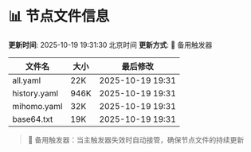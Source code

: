 # 📊 节点文件信息

**更新时间**: 2025-10-19 19:31:30 北京时间
**更新方式**: 🔄 备用触发器

| 文件名 | 大小 | 最后修改 |
|--------|------|----------|
| all.yaml | 22K | 2025-10-19 19:31 |
| history.yaml | 946K | 2025-10-19 19:31 |
| mihomo.yaml | 32K | 2025-10-19 19:31 |
| base64.txt | 19K | 2025-10-19 19:31 |

> 🔄 备用触发器：当主触发器失效时自动接管，确保节点文件的持续更新
